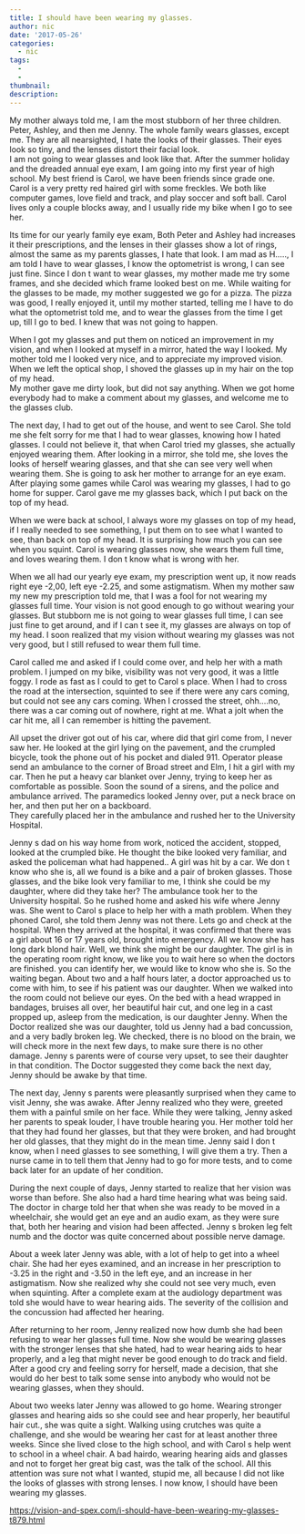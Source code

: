 ```yaml
---
title: I should have been wearing my glasses.
author: nic
date: '2017-05-26'
categories:
  - nic
tags:
  - 
  - 
thumbnail: 
description: 
---
```


My mother always told me, I am the most stubborn of her three children.
Peter, Ashley, and then me Jenny.
The whole family wears glasses, except me.
They are all nearsighted, I hate the looks of their glasses.
Their eyes look so tiny, and the lenses distort their facial look.  
I am not going to wear glasses and look like that. 
After the summer holiday and the dreaded annual eye exam, I am going into my first year of high school.
My best friend is Carol, we have been friends since grade one.
Carol is a very pretty red haired girl with some freckles.
We both like computer games,  love field and track, and play soccer and soft ball.
Carol lives only a couple blocks away, and I usually ride my bike when I go to see her.

Its time for our yearly family eye exam,
Both Peter and Ashley had increases it their prescriptions, and the lenses in their glasses show 
a lot of rings, almost the same as my parents glasses, I hate that look.
I am mad as H....., I am told I have to wear glasses, I know the optometrist is wrong, I can see just fine.
Since I don t want to wear glasses, my mother made me try some frames, and she decided which frame looked best on me.
While waiting for the glasses to be made, my mother suggested we go for a pizza.
The pizza was good, I really enjoyed it, until my mother started, telling me I have to do what the 
optometrist told me, and to wear the glasses from the time I get up, till I go to bed.
I knew that was not going to happen.

When I got my glasses and put them on noticed an improvement in my vision, and when I looked at myself in a mirror, hated the way I looked.
My mother told me I looked very nice, and to appreciate my improved vision.
When we left the optical shop, I shoved the glasses up in my hair on the top of my head.  
My mother gave me dirty look, but did not say anything.
When we got home everybody had to make a comment about my glasses, and welcome me to the glasses club.

The next day, I had to get out of the house, and went to see Carol.
She told me she felt sorry for me that I had to wear glasses, knowing how I hated glasses.
I could not believe it, that when Carol tried my glasses, she actually enjoyed wearing them.
After looking in a mirror, she told me, she loves the looks of herself wearing glasses, and that she can see very well when wearing them.
She is going to ask her mother to arrange for an eye exam.
After playing some games while Carol was wearing my glasses, I had to go home for supper.
Carol gave me my glasses back, which I put back on the top of my head.

When we were back at school, I always wore my glasses on top of my head, if I really needed 
to see something, I put them on to see what I wanted to see, than back on top of my head.
It is surprising how much you can see when you squint.
Carol is wearing glasses now, she wears them full time, and loves wearing them.
I don t know what is wrong with her.

When we all had our yearly eye exam, my prescription went up, it now reads
right eye -2,00, left eye -2.25, and some astigmatism.
When my mother saw my new my prescription told me, that I was a fool for not wearing my glasses full time. 
Your vision is not good enough to go without wearing your glasses.
But stubborn me is not going to wear glasses full time, I can see just fine to get around, and if 
I can t see it, my glasses are always on top of my head.
I soon realized that my vision without wearing my glasses was not very good, but I still refused to wear them full time.

Carol called me and asked if I could come over, and help her with a math problem.
I jumped on my bike, visibility was not very good, it was a little foggy.
I rode as fast as I could to get to Carol s place.
When I had to cross the road at the intersection, squinted to see if there were any cars coming, 
but could not see any cars coming.
When I crossed the street, ohh....no, there was a car coming out of nowhere, right at me.
What a jolt when the car hit me, all I can remember is hitting the pavement.

All upset the driver got out of his car, where did that girl come from, I never saw her.
He looked at the girl lying on the pavement, and the crumpled bicycle, took the phone out of his pocket and dialed 911.
Operator please send an ambulance to the corner of Broad street and Elm, I hit a girl with my car.
Then he put a heavy car blanket over Jenny, trying to keep her as comfortable as possible.
Soon the sound of a sirens, and the police and ambulance arrived.
The paramedics looked Jenny over, put a neck brace on her, and then put her on a backboard.  
They carefully placed her in the ambulance and rushed her to the University Hospital.

Jenny s dad on his way home from work, noticed the accident,  stopped, looked at the crumpled bike.  He thought the bike looked very familiar, and asked the policeman what had happened..
A girl was hit by a car.
We don t know who she is, all we found is a bike and a pair of broken glasses.
Those glasses, and the bike look very familiar to me,  I think she could be my daughter, where did they take her?
The ambulance took her to the University hospital.
So he rushed home and asked his wife where Jenny was.
She went to Carol s place to help her with a math problem.
When they phoned Carol, she told them Jenny was not there.
Lets go and check at the hospital.
When they arrived at the hospital, it was confirmed that there was a girl about 16 or 17 years old,
brought into emergency.
All we know she has long dark blond hair.
Well, we think she might be our daughter. 
The girl is in the operating room right know, we like you to wait here so when the doctors are finished. you can identify her, we would like to know who she is.
So the waiting began.
About two and a half hours later, a doctor approached us to come with him, to see if his patient was our daughter.
When we walked into the room could not believe our eyes.
On the bed with a head wrapped in bandages, bruises all over, her beautiful hair cut, and one leg in a cast propped up, asleep from the medication,  is our daughter Jenny. 
When the Doctor realized she was our daughter, told us Jenny had a bad concussion, and a very badly broken leg.
We checked, there is no blood on the brain, we will check more in the next few days, to make sure there is no other damage.
Jenny s parents were of course very upset, to see their daughter in that condition. 
The Doctor suggested they come back the next day, Jenny should be awake by that time.

The next day, Jenny s parents were pleasantly surprised when they came to visit Jenny, she was awake.
After Jenny realized who they were, greeted them with a painful smile on her face.
While they were talking, Jenny asked her parents to speak louder, I have trouble hearing you. 
Her mother told her that they had found her glasses, but that they were broken, and had brought her old glasses, that they might do in the mean time. 
Jenny said I don t know, when I need glasses to see something,  I will give them a try.
Then a nurse came in to tell them that Jenny had to go for more tests, and to come back later for an update of her condition.

During the next couple of days, Jenny started to realize that her vision was worse than before.
She also had a hard time hearing what was being said.
The doctor in charge told her that when she was ready to be moved in a wheelchair, she would get an eye and an audio exam, as they were sure that, both her hearing and vision had been affected.
Jenny s broken leg felt numb and the doctor was quite concerned about possible nerve damage.

About a week later Jenny was able, with a lot of help to get into a wheel chair.
She had her eyes examined, and an increase in her prescription to -3.25 in the right and -3.50 in the left eye, and an increase in her astigmatism.
Now she realized why she could not see very much, even when squinting.
After a complete exam at the audiology department was told she would have to wear hearing aids.
The severity of the collision and the concussion had affected her hearing.

After returning to her room, Jenny realized now how dumb she had been refusing to wear her glasses full time.
Now she would be wearing glasses with the stronger lenses that she hated, had to wear hearing aids to hear properly, and a leg that might never be good enough to do track and field.
After a good cry and feeling sorry for herself, made a decision, that she would do her best
to talk some sense into anybody who would not be wearing glasses, when they should.

About two weeks later Jenny was allowed to go home.
Wearing stronger glasses and hearing aids so she could see and hear properly, her beautiful hair cut.,
she was quite a sight.
Walking using crutches was quite a challenge, and she would be wearing her cast for at least another three weeks.
Since she lived close to the high school, and with Carol s help went to school in a wheel chair.
A bad hairdo, wearing hearing aids and glasses and not to forget her great big cast, was the talk of the school.
All this attention was sure not what I wanted, stupid me, all because I did not like the looks of glasses with strong lenses.
I now know, I should have been wearing my glasses.

https://vision-and-spex.com/i-should-have-been-wearing-my-glasses-t879.html

